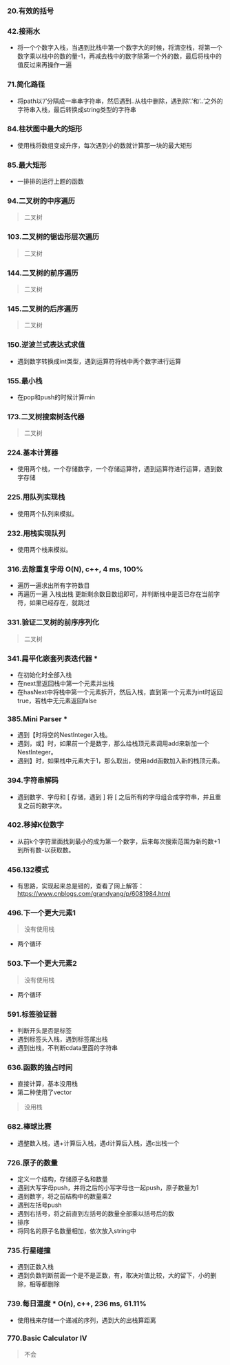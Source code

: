 ### 20.有效的括号
### 42.接雨水
* 将一个个数字入栈，当遇到比栈中第一个数字大的时候，将清空栈，将第一个数字乘以栈中的数的量-1，再减去栈中的数字除第一个外的数，最后将栈中的值反过来再操作一遍
### 71.简化路径
* 将path以‘/’分隔成一串串字符串，然后遇到..从栈中删除，遇到除‘.’和‘..’之外的字符串入栈，最后转换成string类型的字符串
### 84.柱状图中最大的矩形
* 使用栈将数组变成升序，每次遇到小的数就计算那一块的最大矩形
### 85.最大矩形
* 一排排的运行上题的函数
### 94.二叉树的中序遍历
> 二叉树
### 103.二叉树的锯齿形层次遍历
> 二叉树
### 144.二叉树的前序遍历
> 二叉树
### 145.二叉树的后序遍历
> 二叉树
### 150.逆波兰式表达式求值
* 遇到数字转换成int类型，遇到运算符将栈中两个数字进行运算
### 155.最小栈
* 在pop和push的时候计算min
### 173.二叉树搜索树迭代器
> 二叉树
### 224.基本计算器
* 使用两个栈，一个存储数字，一个存储运算符，遇到运算符进行运算，遇到数字存储
### 225.用队列实现栈
* 使用两个队列来模拟。
### 232.用栈实现队列
* 使用两个栈来模拟。
### 316.去除重复字母 O(N), c++, 4 ms, 100%
* 遍历一遍求出所有字符数目
* 再遍历一遍 入栈出栈 更新剩余数目数组即可，并判断栈中是否已存在当前字符，如果已经存在，就跳过
### 331.验证二叉树的前序序列化
> 二叉树
### 341.扁平化嵌套列表迭代器  *
* 在初始化时全部入栈
* 在next里返回栈中第一个元素并出栈
* 在hasNext中将栈中第一个元素拆开，然后入栈，直到第一个元素为int时返回true，若栈中无元素返回false
### 385.Mini Parser *
* 遇到【时将空的NestInteger入栈。
* 遇到，或】时，如果前一个是数字，那么给栈顶元素调用add来新加一个NestInteger。
* 遇到】时，如果栈中元素大于1，那么取出，使用add函数加入新的栈顶元素。
### 394.字符串解码
* 遇到数字、字母和 [ 存储，遇到 ] 将 [ 之后所有的字母组合成字符串，并且重复之前的数字次。
### 402.移掉K位数字
* 从前k个字符里面找到最小的成为第一个数字，后来每次搜索范围为新的数+1到所有数-以获取数。
### 456.132模式
* 有思路，实现起来总是错的，查看了网上解答：https://www.cnblogs.com/grandyang/p/6081984.html
### 496.下一个更大元素1
> 没有使用栈

* 两个循环
### 503.下一个更大元素2
> 没有使用栈

* 两个循环
### 591.标签验证器
* 判断开头是否是标签
* 遇到标签头入栈，遇到标签尾出栈
* 遇到<![CDATA[就入栈，直到]]>出栈，不判断cdata里面的字符串

### 636.函数的独占时间
* 直接计算，基本没用栈
* 第二种使用了vector
> 没用栈
### 682.棒球比赛
* 遇整数入栈，遇+计算后入栈，遇d计算后入栈，遇c出栈一个

### 726.原子的数量
* 定义一个结构，存储原子名和数量
* 遇到大写字母push，并将之后的小写字母也一起push，原子数量为1
* 遇到数字，将之前结构中的数量乘2
* 遇到左括号push
* 遇到右括号，将之前直到左括号的数量全部乘以括号后的数
* 排序
* 将同名的原子名数量相加，依次放入string中
### 735.行星碰撞
* 遇到正数入栈
* 遇到负数判断前面一个是不是正数，有，取决对值比较，大的留下，小的删除，相等都删除
### 739.每日温度 * O(n), c++, 236 ms, 61.11%
* 使用栈来存储一个递减的序列，遇到大的出栈算距离
### 770.Basic Calculator IV
> 不会
